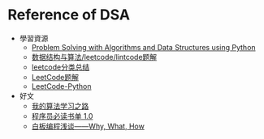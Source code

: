 # Reference of DSA

* 學習資源
    * [Problem Solving with Algorithms and Data Structures using Python](http://interactivepython.org/runestone/static/pythonds/index.html)
    * [数据结构与算法/leetcode/lintcode题解](https://xuan.gitbooks.io/leetcode/content/zh-cn/index.html)
    * [leetcode分类总结](https://lefttree.gitbooks.io/leetcode-categories/content/)
    * [LeetCode题解](https://siddontang.gitbooks.io/leetcode-solution/content/index.html)
    * [LeetCode-Python](https://shenjie1993.gitbooks.io/leetcode-python/)
* 好文
    * [我的算法学习之路](http://zh.lucida.me/blog/on-learning-algorithms/)
    * [程序员必读书单 1.0](http://zh.lucida.me/blog/developer-reading-list/)
    * [白板编程浅谈——Why, What, How](http://lucida.me/blog/whiteboard-coding-demystified/?fbclid=IwAR2pNC_obLvgfRXgIJGtgRP41ztggKK6cJy3ggrnNrlAFOAYwnsuq-DnUQ0)
    